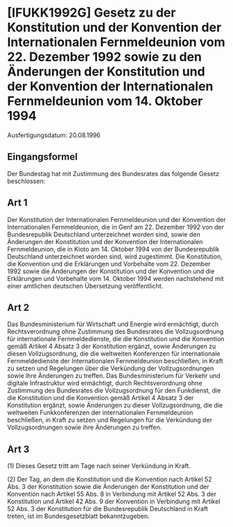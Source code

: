 # [IFUKK1992G] Gesetz zu der Konstitution und der Konvention der Internationalen Fernmeldeunion vom 22. Dezember 1992 sowie zu den Änderungen der Konstitution und der Konvention der Internationalen Fernmeldeunion vom 14. Oktober 1994

Ausfertigungsdatum: 20.08.1996

 

## Eingangsformel

Der Bundestag hat mit Zustimmung des Bundesrates das folgende Gesetz beschlossen:


## Art 1

Der Konstitution der Internationalen Fernmeldeunion und der Konvention der Internationalen Fernmeldeunion, die in Genf am 22. Dezember 1992 von der Bundesrepublik Deutschland unterzeichnet worden sind, sowie den Änderungen der Konstitution und der Konvention der Internationalen Fernmeldeunion, die in Kioto am 14. Oktober 1994 von der Bundesrepublik Deutschland unterzeichnet worden sind, wird zugestimmt. Die Konstitution, die Konvention und die Erklärungen und Vorbehalte vom 22. Dezember 1992 sowie die Änderungen der Konstitution und der Konvention und die Erklärungen und Vorbehalte vom 14. Oktober 1994 werden nachstehend mit einer amtlichen deutschen Übersetzung veröffentlicht.


## Art 2

Das Bundesministerium für Wirtschaft und Energie wird ermächtigt, durch Rechtsverordnung ohne Zustimmung des Bundesrates die Vollzugsordnung für internationale Fernmeldedienste, die die Konstitution und die Konvention gemäß Artikel 4 Absatz 3 der Konstitution ergänzt, sowie Änderungen zu diesen Vollzugsordnung, die die weltweiten Konferenzen für internationale Fernmeldedienste der Internationalen Fernmeldeunion beschließen, in Kraft zu setzen und Regelungen über die Verkündung der Vollzugsordnungen sowie ihre Änderungen zu treffen. Das Bundesministerium für Verkehr und digitale Infrastruktur wird ermächtigt, durch Rechtsverordnung ohne Zustimmung des Bundesrates die Vollzugsordnung für den Funkdienst, die die Konstitution und die Konvention gemäß Artikel 4 Absatz 3 der Konstitution ergänzt, sowie Änderungen zu dieser Vollzugsordnung, die die weltweiten Funkkonferenzen der internationalen Fernmeldeunion beschließen, in Kraft zu setzen und Regelungen für die Verkündung der Vollzugsordnungen sowie ihre Änderungen zu treffen.


## Art 3

(1) Dieses Gesetz tritt am Tage nach seiner Verkündung in Kraft.

(2) Der Tag, an dem die Konstitution und die Konvention nach Artikel 52 Abs. 3 der Konstitution sowie die Änderungen der Konstitution und der Konvention nach Artikel 55 Abs. 8 in Verbindung mit Artikel 52 Abs. 3 der Konstitution und Artikel 42 Abs. 9 der Konvention in Verbindung mit Artikel 52 Abs. 3 der Konstitution für die Bundesrepublik Deutschland in Kraft treten, ist im Bundesgesetzblatt bekanntzugeben.
